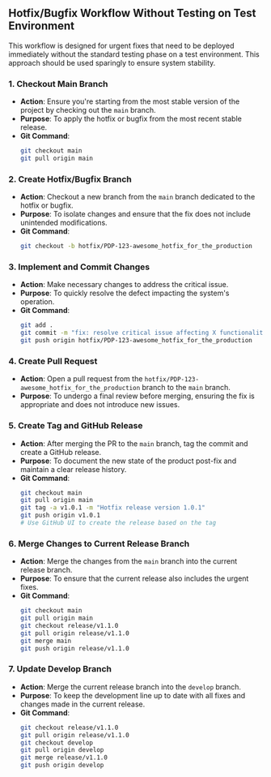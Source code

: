 ## Hotfix/Bugfix Workflow Without Testing on Test Environment

This workflow is designed for urgent fixes that need to be deployed immediately without the standard testing phase on a test environment. This approach should be used sparingly to ensure system stability.

### 1. Checkout Main Branch
- **Action**: Ensure you're starting from the most stable version of the project by checking out the `main` branch.
- **Purpose**: To apply the hotfix or bugfix from the most recent stable release.
- **Git Command**:
  ```bash
  git checkout main
  git pull origin main
  ```

### 2. Create Hotfix/Bugfix Branch
- **Action**: Checkout a new branch from the `main` branch dedicated to the hotfix or bugfix.
- **Purpose**: To isolate changes and ensure that the fix does not include unintended modifications.
- **Git Command**:
  ```bash
  git checkout -b hotfix/PDP-123-awesome_hotfix_for_the_production
  ```

### 3. Implement and Commit Changes
- **Action**: Make necessary changes to address the critical issue.
- **Purpose**: To quickly resolve the defect impacting the system's operation.
- **Git Command**:
  ```bash
  git add .
  git commit -m "fix: resolve critical issue affecting X functionality"
  git push origin hotfix/PDP-123-awesome_hotfix_for_the_production
  ```

### 4. Create Pull Request
- **Action**: Open a pull request from the `hotfix/PDP-123-awesome_hotfix_for_the_production` branch to the `main` branch.
- **Purpose**: To undergo a final review before merging, ensuring the fix is appropriate and does not introduce new issues.

### 5. Create Tag and GitHub Release
- **Action**: After merging the PR to the `main` branch, tag the commit and create a GitHub release.
- **Purpose**: To document the new state of the product post-fix and maintain a clear release history.
- **Git Command**:
  ```bash
  git checkout main
  git pull origin main
  git tag -a v1.0.1 -m "Hotfix release version 1.0.1"
  git push origin v1.0.1
  # Use GitHub UI to create the release based on the tag
  ```

### 6. Merge Changes to Current Release Branch
- **Action**: Merge the changes from the `main` branch into the current release branch.
- **Purpose**: To ensure that the current release also includes the urgent fixes.
- **Git Command**:
  ```bash
  git checkout main
  git pull origin main
  git checkout release/v1.1.0
  git pull origin release/v1.1.0
  git merge main
  git push origin release/v1.1.0
  ```

### 7. Update Develop Branch
- **Action**: Merge the current release branch into the `develop` branch.
- **Purpose**: To keep the development line up to date with all fixes and changes made in the current release.
- **Git Command**:
  ```bash
  git checkout release/v1.1.0
  git pull origin release/v1.1.0
  git checkout develop
  git pull origin develop
  git merge release/v1.1.0
  git push origin develop
  ```
